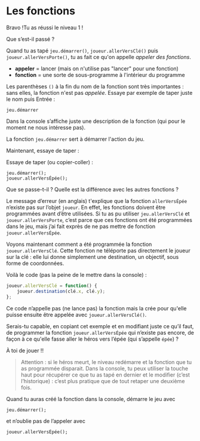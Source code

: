 # Les fonctions

Bravo !Tu as réussi le niveau 1 !

Que s’est-il passé ?

Quand tu as tapé `jeu.démarrer()`, `joueur.allerVersClé()` puis
`joueur.allerVersPorte()`, tu as fait ce qu'on appelle *appeler des fonctions*.

* **appeler** = lancer (mais on n'utilise pas "lancer" pour une fonction)
* **fonction** = une sorte de sous-programme à l'intérieur du programme

Les parenthèses `()` à la fin du nom de la fonction sont très importantes : sans
elles, la fonction n'est pas *appelée*. Essaye par exemple de taper juste le
nom puis Entrée :

```
jeu.démarrer
```

Dans la console s’affiche juste une description de la fonction (qui pour le
moment ne nous intéresse pas).

La fonction `jeu.démarrer` sert à démarrer l'action du jeu.

Maintenant, essaye de taper :

Essaye de taper (ou copier-coller) :
```
jeu.démarrer();
joueur.allerVersÉpée();
```

Que se passe-t-il ? Quelle est la différence avec les autres fonctions ?

Le message d’erreur (en anglais) t'explique que la fonction `allerVersÉpée`
n’existe pas sur l’objet `joueur`. En effet, les fonctions doivent être programmées
avant d’être utilisées. Si tu as pu utiliser `jeu.allerVersClé` et
`joueur.allerVersPorte`, c’est parce que ces fonctions ont été programmées dans le
jeu, mais j’ai fait exprès de ne pas mettre de fonction `joueur.allerVersÉpée`.

Voyons maintenant comment a été programmée la fonction `joueur.allerVersClé`. Cette
fonction ne téléporte pas directement le joueur sur la clé : elle lui donne
simplement une destination, un objectif, sous forme de coordonnées.

Voilà le code (pas la peine de le mettre dans la console) :
```javascript
joueur.allerVersClé = function() {
    joueur.destination(clé.x, clé.y);
};
```

Ce code n’appelle pas (ne lance pas) la fonction mais la crée pour qu'elle puisse
ensuite être appelée avec `joueur.allerVersClé()`.

Serais-tu capable, en copiant cet exemple et en modifiant juste ce qu’il faut, de
programmer la fonction `joueur.allerVersÉpée` qui n’existe pas encore, de façon à
ce qu'elle fasse aller le héros vers l’épée (qui s’appelle `épée`) ?

À toi de jouer !!

>Attention : si le héros meurt, le niveau redémarre et la fonction que tu
as programmée disparait. Dans la console, tu peux utiliser la touche haut pour
récupérer ce que tu as tapé en dernier et le modifier (c’est l’historique) :
c’est plus pratique que de tout retaper une deuxième fois.

Quand tu auras créé la fonction dans la console, démarre le jeu avec
```
jeu.démarrer();
```

et n’oublie pas de l’appeler avec

```
joueur.allerVersÉpée();
```
